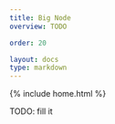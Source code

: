 ```yaml
---
title: Big Node
overview: TODO

order: 20

layout: docs
type: markdown
---
```

{% include home.html %}

TODO: fill it
